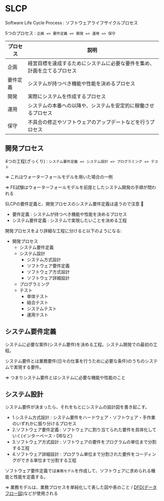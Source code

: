 # SLCP

Software Life Cycle Process : ソフトウェアライフサイクルプロセス

5つのプロセス : `企画 => 要件定義 => 開発 => 運用 => 保守`

| プロセス | 説明                                                                     |
|----------|--------------------------------------------------------------------------|
| 企画     | 経営目標を達成するためにシステムに必要な要件を集め、計画を立てるプロセス |
| 要件定義 | システムが持つべき機能や性能を決めるプロセス                             |
| 開発     | 実際にシステムを作成するプロセス                                         |
| 運用     | システムの本番への以降や、システムを安定的に稼働させるプロセス           |
| 保守     | 不具合の修正やソフトウェアのアップデートなどを行うプロセス               |

## 開発プロセス

4つの工程(ざっくり) : `システム要件定義 => システム設計 => プログラミング => テスト`

=> これはウォーターフォールモデルを用いた場合の一例

=> FE試験はウォーターフォールモデルを前提としたシステム開発の手順が問われる

SLCPの要件定義と、開発プロセスのシステム要件定義は違うので注意 :dog:

- 要件定義 : システムが持つべき機能や性能を決めるプロセス
- システム要件定義 : システムで実現したいことを決める工程

開発プロセスをより詳細な工程に分けると以下のようになる:

- 開発プロセス
  - システム要件定義
  - システム設計
    - システム方式設計
    - ソフトウェア要件定義
    - ソフトウェア方式設計
    - ソフトウェア詳細設計
  - プログラミング
  - テスト
    - 単体テスト
    - 結合テスト
    - システムテスト
    - 運用テスト

## システム要件定義

システムに必要な案件(システム要件)を決める工程。システム開発での最初の工程。

システム要件とは業務要件(日々の仕事を行うために必要な条件)のうちのシステムで実現する要件。

=> つまりシステム要件とはシステムに必要な機能や性能のこと


## システム設計

システム要件が決まったら、それをもとにシステムの設計図を書き起こす。

- 1.システム方式設計 : システム要件をハードウェア・ソフトウェア・手作業のいずれかに振り分けるプロセス
- 2.ソフトウェア要件定義 : ソフトウェアに割り当てられた要件を具体化していく(インターベース・DBなど)
- 3.ソフトウェア方式設計 : ソフトウェアの要件をプログラムの単位まで分割する工程
- 4.ソフトウェア詳細設計 : プログラム単位まで分割された要件をコーディングができる単位まで分割する工程

ソフトウェア要件定義では`業務モデル`を作成して、ソフトウェアに求められる機能と性能を定義する。

=> 業務モデルは、業務プロセスを単純化して表した図や表のこと / [DFD(データフロー図)](DFD.md)などが使用される

